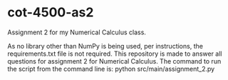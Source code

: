 # cot-4500-as2
Assignment 2 for my Numerical Calculus class.

As no library other than NumPy is being used, per instructions, the requirements.txt file is not required. This repository is made to answer all questions for assignment 2 for Numerical Calculus. 
The command to run the script from the command line is:
python src/main/assignment_2.py
